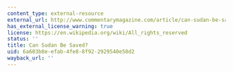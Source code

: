 ```yaml
---
content_type: external-resource
external_url: http://www.commentarymagazine.com/article/can-sudan-be-saved/
has_external_license_warning: true
license: https://en.wikipedia.org/wiki/All_rights_reserved
status: ''
title: Can Sudan Be Saved?
uid: 6a603b8e-efab-4fe8-8f92-2929540e50d2
wayback_url: ''
---
```


